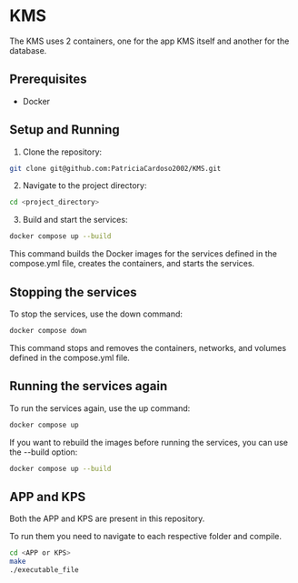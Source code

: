 # KMS

The KMS uses 2 containers, one for the app KMS itself and another for the database.

## Prerequisites

- Docker

## Setup and Running

1. Clone the repository:

```bash
git clone git@github.com:PatriciaCardoso2002/KMS.git
```

2. Navigate to the project directory:

```bash
cd <project_directory>
```

3. Build and start the services:

```bash
docker compose up --build
```
This command builds the Docker images for the services defined in the compose.yml file, creates the containers, and starts the services.

## Stopping the services

To stop the services, use the down command:

```bash
docker compose down
```

This command stops and removes the containers, networks, and volumes defined in the compose.yml file.

## Running the services again

To run the services again, use the up command:

```bash
docker compose up
```

If you want to rebuild the images before running the services, you can use the --build option:

```bash
docker compose up --build
```

## APP and KPS

Both the APP and KPS are present in this repository.

To run them you need to navigate to each respective folder and compile.

```bash
cd <APP or KPS>
make
./executable_file
```
